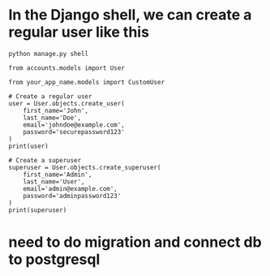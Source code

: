 # In the Django shell, we can create a regular user like this

```
python manage.py shell
```

```
from accounts.models import User
```

```
from your_app_name.models import CustomUser

# Create a regular user
user = User.objects.create_user(
    first_name='John',
    last_name='Doe',
    email='johndoe@example.com',
    password='securepassword123'
)
print(user)
```

```
# Create a superuser
superuser = User.objects.create_superuser(
    first_name='Admin',
    last_name='User',
    email='admin@example.com',
    password='adminpassword123'
)
print(superuser)
```

# need to do migration and connect db to postgresql